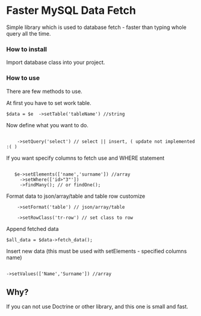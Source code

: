 # Faster MySQL Data Fetch

Simple library which is used to database fetch - faster than typing whole query all the time.

### How to install

Import database class into your project.

### How to use

There are few methods to use.

At first you have to set work table.
```
$data = $e  ->setTable('tableName') //string

```

Now define what you want to do.

```

	->setQuery('select') // select || insert, ( update not implemented :( )

```

If you want specify columns to fetch use and WHERE statement 

```

   $e->setElements(['name','surname']) //array
     ->setWhere(['id>"3"'])
	 ->findMany(); // or findOne();

```

Format data to json/array/table and table row customize

```
	->setFormat('table') // json/array/table

	->setRowClass('tr-row') // set class to row

```

Append fetched data

```
$all_data = $data->fetch_data();

```

Insert new data (this must be used with setElements - specified columns name)

```

->setValues(['Name','Surname']) //array

```

## Why?

If you can not use Doctrine or other library, and this one is small and fast.